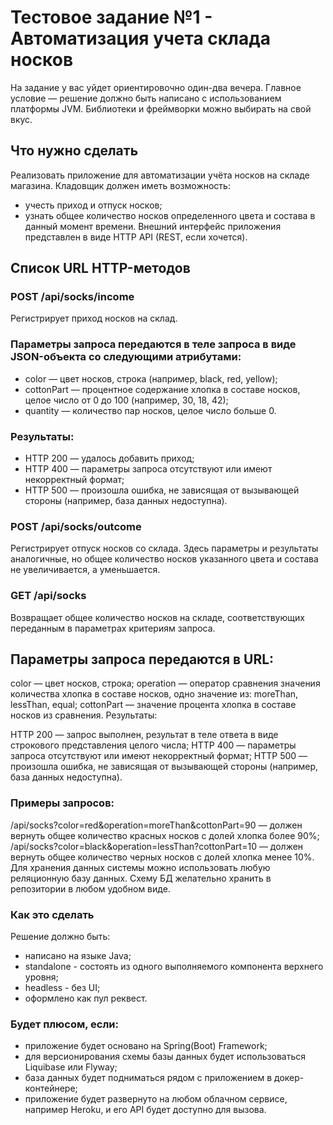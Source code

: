 # Тестовое задание №1 - Автоматизация учета склада носков
На задание у вас уйдет ориентировочно один-два вечера. Главное условие — решение должно быть написано с использованием платформы JVM. Библиотеки и фреймворки можно выбирать на свой вкус.

## Что нужно сделать
Реализовать приложение для автоматизации учёта носков на складе магазина. Кладовщик должен иметь возможность:

* учесть приход и отпуск носков;
* узнать общее количество носков определенного цвета и состава в данный момент времени.
  Внешний интерфейс приложения представлен в виде HTTP API (REST, если хочется).

## Список URL HTTP-методов
### POST /api/socks/income
Регистрирует приход носков на склад.

### Параметры запроса передаются в теле запроса в виде JSON-объекта со следующими атрибутами:

* color — цвет носков, строка (например, black, red, yellow);
* cottonPart — процентное содержание хлопка в составе носков, целое число от 0 до 100 (например, 30, 18, 42);
* quantity — количество пар носков, целое число больше 0.
### Результаты:

* HTTP 200 — удалось добавить приход;
* HTTP 400 — параметры запроса отсутствуют или имеют некорректный формат;
* HTTP 500 — произошла ошибка, не зависящая от вызывающей стороны (например, база данных недоступна).
### POST /api/socks/outcome
Регистрирует отпуск носков со склада. Здесь параметры и результаты аналогичные, но общее количество носков указанного цвета и состава не увеличивается, а уменьшается.

### GET /api/socks
Возвращает общее количество носков на складе, соответствующих переданным в параметрах критериям запроса.

## Параметры запроса передаются в URL:

color — цвет носков, строка;
operation — оператор сравнения значения количества хлопка в составе носков, одно значение из: moreThan, lessThan, equal;
cottonPart — значение процента хлопка в составе носков из сравнения.
Результаты:

HTTP 200 — запрос выполнен, результат в теле ответа в виде строкового представления целого числа;
HTTP 400 — параметры запроса отсутствуют или имеют некорректный формат;
HTTP 500 — произошла ошибка, не зависящая от вызывающей стороны (например, база данных недоступна).
### Примеры запросов:

/api/socks?color=red&operation=moreThan&cottonPart=90 — должен вернуть общее количество красных носков с долей хлопка более 90%;
/api/socks?color=black&operation=lessThan?cottonPart=10 — должен вернуть общее количество черных носков с долей хлопка менее 10%.
Для хранения данных системы можно использовать любую реляционную базу данных. Схему БД желательно хранить в репозитории в любом удобном виде.

### Как это сделать
Решение должно быть:

* написано на языке Java;
* standalone - состоять из одного выполняемого компонента верхнего уровня;
* headless - без UI;
* оформлено как пул реквест.
### Будет плюсом, если:

* приложение будет основано на Spring(Boot) Framework;
* для версионирования схемы базы данных будет использоваться Liquibase или Flyway;
* база данных будет подниматься рядом с приложением в докер-контейнере;
* приложение будет развернуто на любом облачном сервисе, например Heroku, и его API будет доступно для вызова.